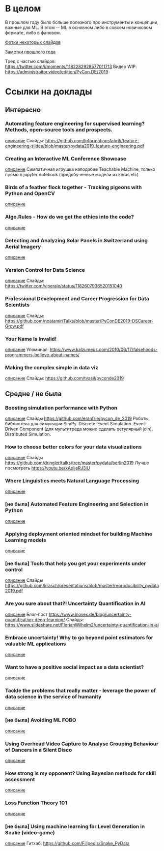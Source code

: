 # В целом

В прошлом году было больше полезного про инструменты и концепции, важные для ML. В этом -- ML в основном либо в совсем новичковом формате, либо в фановом.

[Фотки некоторых слайдов](./images/PyCon.DE_2019)

[Заметки прошлого года](./PyCon.DE_2018_notes.md)

Тред с частью слайдов: https://twitter.com/i/moments/1182282928577011713
Видео WIP: https://administraitor.video/edition/PyCon.DE/2019

# Ссылки на доклады

## Интересно 

### Automating feature engineering for supervised learning? Methods, open-source tools and prospects.

[описание](https://de.pycon.org/program/pydata-7eepkx-automating-feature-engineering-for-supervised-learning-methods-open-source-tools-and-prospects-thorben-jensen/)
Слайды: https://github.com/Informationsfabrik/feature-engineering-slides/blob/master/pydata2019_feature-engineering.pdf


### Creating an Interactive ML Conference Showcase

[описание](https://de.pycon.org/program/pydata-mmxquc-creating-an-interactive-ml-conference-showcase-harald-bosch/)
Симпатичная игрушка наподобие Teachable Machine, только прямо в jupyter notebook (предобученные модели из keras etc)

### Birds of a feather flock together - Tracking pigeons with Python and OpenCV

[описание](https://de.pycon.org/program/pydata-t7eeeb-birds-of-a-feather-flock-together-tracking-pigeons-with-python-and-opencv-neslihan-edes/)

### Algo.Rules - How do we get the ethics into the code? 

[описание](https://de.pycon.org/program/pydata-zeemks-algo-rules-how-do-we-get-the-ethics-into-the-code-carla-hustedt)


### Detecting and Analyzing Solar Panels in Switzerland using Aerial Imagery

[описание](https://de.pycon.org/program/pydata-rjcw8u-detecting-and-analyzing-solar-panels-in-switzerland-using-aerial-imagery-martin-christen/)

### Version Control for Data Science

[описание](https://de.pycon.org/program/pydata-ppgwxl-version-control-for-data-science-alessia-marcolini/)
Слайды: https://twitter.com/viperale/status/1182607936520151040


### Professional Development and Career Progression for Data Scientists

[описание](https://de.pycon.org/program/pydata-e3lfdl-professional-development-and-career-progression-for-data-scientists-noa-tamir/)
Слайды: https://github.com/noatamir/Talks/blob/master/PyConDE2019-DSCareer-Grow.pdf


### Your Name Is Invalid!

[описание](https://de.pycon.org/program/pydata-zna8wn-your-name-is-invalid-miroslav-sedivy/)
Упоминал: https://www.kalzumeus.com/2010/06/17/falsehoods-programmers-believe-about-names/

### Making the complex simple in data viz

[описание](https://de.pycon.org/program/pydata-nc8vva-making-the-complex-simple-in-data-viz-tania-vasilikioti/)
Слайды: https://github.com/tvasil/pyconde2019





## Средне / не была

### Boosting simulation performance with Python
[описание](https://de.pycon.org/program/pyconde-ceymmk-boosting-simulation-performance-with-python-eran-friedman/)
Слайды https://github.com/eranfrie/pycon_de_2019
Роботы, библиотека для симуляции SimPy. Discrete-Event Simulation. Event-Driven Component (для мультитреда можно сделать регулярный join). Distributed Simulation.


### How to choose better colors for your data visualizations

[описание](https://de.pycon.org/program/pydata-qe3uuq-how-to-choose-better-colors-for-your-data-visualizations-daniel-ringler/)
Слайды https://github.com/dringler/talks/tree/master/pydata/berlin2019
Лучше посмотреть https://youtu.be/xAoljeRJ3lU


### Where Linguistics meets Natural Language Processing

[описание](https://de.pycon.org/program/pydata-sgplxb-where-linguistics-meets-natural-language-processing-mariana-capinel/)


### [не была] Automated Feature Engineering and Selection in Python

[описание](https://de.pycon.org/program/pydata-q7klxv-automated-feature-engineering-and-selection-in-python-franziska-horn/)


### Applying deployment oriented mindset for building Machine Learning models

[описание](https://de.pycon.org/program/pydata-lgc8xp-applying-deployment-oriented-mindset-for-building-machine-learning-models-marianna-diachuk/)


### [не была] Tools that help you get your experiments under control

[описание](https://de.pycon.org/program/pydata-cwmae7-tools-that-help-you-get-your-experiments-under-control-katharina-rasch/)
Слайды https://github.com/krasch/presentations/blob/master/reproducibility_pydata2019.pdf


### Are you sure about that?! Uncertainty Quantification in AI

[описание](https://de.pycon.org/program/pydata-wqmpsw-are-you-sure-about-that-uncertainty-quantification-in-ai-florian-wilhelm/)
Блог-пост https://www.inovex.de/blog/uncertainty-quantification-deep-learning/
Слайды: https://www.slideshare.net/FlorianWilhelm2/uncertainty-quantification-in-ai


### Embrace uncertainty! Why to go beyond point estimators for valuable ML applications

[описание](https://de.pycon.org/program/pydata-qhneft-embrace-uncertainty-why-to-go-beyond-point-estimators-for-valuable-ml-applications-stefan-maier/)


### Want to have a positive social impact as a data scientist?

[описание](https://de.pycon.org/program/pydata-jsjlg9-want-to-have-a-positive-social-impact-as-a-data-scientist-ellen-konig/)


### Tackle the problems that really matter - leverage the power of data science in the service of humanity

[описание](https://de.pycon.org/program/pydata-pzvhp9-tackle-the-problems-that-really-matter-leverage-the-power-of-data-science-in-the-service-of-humanity-eva-schreyer-lisa-zauner/)


### [не была] Avoiding ML FOBO

[описание](https://de.pycon.org/program/pydata-kc99ny-avoiding-ml-fobo-rachel-berryman-dania-meira/)


### Using Overhead Video Capture to Analyse Grouping Behaviour of Dancers in a Silent Disco

[описание](https://de.pycon.org/program/pydata-rrpc79-using-overhead-video-capture-to-analyse-grouping-behaviour-of-dancers-in-a-silent-disco-nelson-mooren/)


### How strong is my opponent? Using Bayesian methods for skill assessment

[описание](https://de.pycon.org/program/pydata-3nua9t-how-strong-is-my-opponent-using-bayesian-methods-for-skill-assessment-darina-goldin/)


### Loss Function Theory 101

[описание](https://de.pycon.org/program/pydata-jfeqy8-loss-function-theory-101-david-wolfle/)


### [не была] Using machine learning for Level Generation in Snake (video-game)

[описание](https://de.pycon.org/program/pydata-vcsbuy-using-machine-learning-for-level-generation-in-snake-video-game-filipe-silva/)
Гитхаб: https://github.com/Filipedls/Snake_PyData
